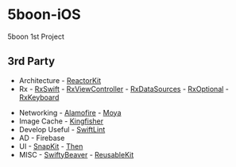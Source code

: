 # 5boon-iOS

5boon 1st Project

## 3rd Party

- Architecture - [ReactorKit](https://github.com/ReactorKit/ReactorKit)
- Rx - [RxSwift](https://github.com/ReactiveX/RxSwift) - [RxViewController](https://github.com/devxoul/RxViewController) - [RxDataSources](https://github.com/RxSwiftCommunity/RxDataSources) - [RxOptional](https://github.com/RxSwiftCommunity/RxOptional) - [RxKeyboard](https://github.com/RxSwiftCommunity/RxKeyboard)

* Networking - [Alamofire](https://github.com/Alamofire/Alamofire) - [Moya](https://github.com/Moya/Moya)
* Image Cache - [Kingfisher](https://github.com/onevcat/Kingfisher)
* Develop Useful - [SwiftLint](https://github.com/realm/SwiftLint)
* AD - Firebase
* UI - [SnapKit](https://github.com/SnapKit/SnapKit) - [Then](https://github.com/devxoul/Then)
* MISC - [SwiftyBeaver](https://github.com/SwiftyBeaver/SwiftyBeaver) - [ReusableKit](https://github.com/devxoul/ReusableKit)
